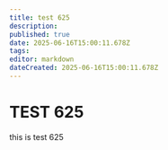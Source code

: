 ```yaml
---
title: test 625
description: 
published: true
date: 2025-06-16T15:00:11.678Z
tags: 
editor: markdown
dateCreated: 2025-06-16T15:00:11.678Z
---
```


# TEST 625
this is test 625
